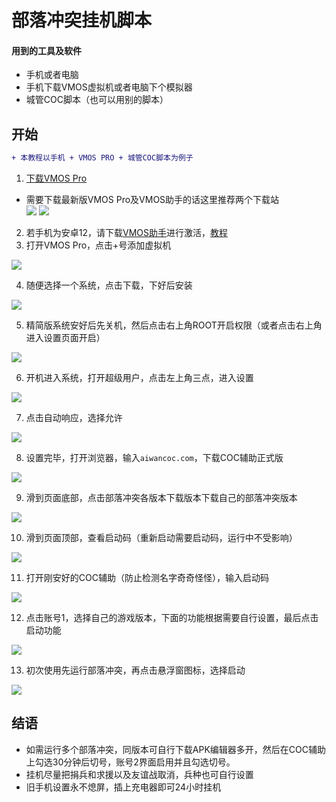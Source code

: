 # 部落冲突挂机脚本
#### 用到的工具及软件
- 手机或者电脑
- 手机下载VMOS虚拟机或者电脑下个模拟器
- 城管COC脚本（也可以用别的脚本）
## 开始
```diff
+ 本教程以手机 + VMOS PRO + 城管COC脚本为例子
```
1) [下载VMOS Pro](https://lovekevin.top/%E5%90%84%E7%A7%8D%E8%BD%AF%E4%BB%B6%E5%B7%A5%E5%85%B7/VMOS%20Pro_v2.3.4_NotLogin.apk)  
- 需要下载最新版VMOS Pro及VMOS助手的话这里推荐两个下载站  
[![](https://img.shields.io/badge/423Down-red)](https://www.423down.com)  [![](https://img.shields.io/badge/乐享-red)](https://www.lxapk.com)  
2) 若手机为安卓12，请下载[VMOS助手](https://lovekevin.top/%E5%90%84%E7%A7%8D%E8%BD%AF%E4%BB%B6%E5%B7%A5%E5%85%B7/VMOS%E5%8A%A9%E6%89%8B_v3.2.4.apk)进行激活，[教程](https://www.bilibili.com/video/av723999547?zw)  
3) 打开VMOS Pro，点击+号添加虚拟机

![](https://cdn.jsdelivr.net/gh/LoveGlaze/COC-Tool@master/images/1.jpg)

4) 随便选择一个系统，点击下载，下好后安装

![](https://cdn.jsdelivr.net/gh/LoveGlaze/COC-Tool@master/images/2.jpg)

5) 精简版系统安好后先关机，然后点击右上角ROOT开启权限（或者点击右上角进入设置页面开启）

![](https://cdn.jsdelivr.net/gh/LoveGlaze/COC-Tool@master/images/3.jpg)

6) 开机进入系统，打开超级用户，点击左上角三点，进入设置

![](https://cdn.jsdelivr.net/gh/LoveGlaze/COC-Tool@master/images/4.jpg)

7) 点击自动响应，选择允许

![](https://cdn.jsdelivr.net/gh/LoveGlaze/COC-Tool@master/images/5.jpg)

8) 设置完毕，打开浏览器，输入`aiwancoc.com`，下载COC辅助正式版

![](https://cdn.jsdelivr.net/gh/LoveGlaze/COC-Tool@master/images/6.jpg)

9) 滑到页面底部，点击部落冲突各版本下载版本下载自己的部落冲突版本

![](https://cdn.jsdelivr.net/gh/LoveGlaze/COC-Tool@master/images/7.jpg)

10) 滑到页面顶部，查看启动码（重新启动需要启动码，运行中不受影响）

![](https://cdn.jsdelivr.net/gh/LoveGlaze/COC-Tool@master/images/8.jpg)

11) 打开刚安好的COC辅助（防止检测名字奇奇怪怪），输入启动码

![](https://cdn.jsdelivr.net/gh/LoveGlaze/COC-Tool@master/images/9.jpg)

12) 点击账号1，选择自己的游戏版本，下面的功能根据需要自行设置，最后点击启动功能

![](https://cdn.jsdelivr.net/gh/LoveGlaze/COC-Tool@master/images/10.jpg)

13) 初次使用先运行部落冲突，再点击悬浮窗图标，选择启动

![](https://cdn.jsdelivr.net/gh/LoveGlaze/COC-Tool@master/images/11.jpg)

## 结语
- 如需运行多个部落冲突，同版本可自行下载APK编辑器多开，然后在COC辅助上勾选30分钟后切号，账号2界面启用并且勾选切号。
- 挂机尽量把捐兵和求援以及友谊战取消，兵种也可自行设置
- 旧手机设置永不熄屏，插上充电器即可24小时挂机